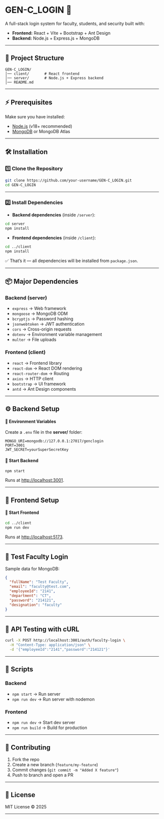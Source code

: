 
# GEN-C\_LOGIN 🚀

A full-stack login system for faculty, students, and security built with:

* **Frontend:** React + Vite + Bootstrap + Ant Design
* **Backend:** Node.js + Express.js + MongoDB

---

## 📂 Project Structure

```
GEN-C_LOGIN/
│── client/       # React frontend
│── server/       # Node.js + Express backend
│── README.md
```

---

## ⚡ Prerequisites

Make sure you have installed:

* [Node.js](https://nodejs.org/) (v18+ recommended)
* [MongoDB](https://www.mongodb.com/try/download/community) or MongoDB Atlas

---

## 🛠️ Installation

### 1️⃣ Clone the Repository

```bash
git clone https://github.com/your-username/GEN-C_LOGIN.git
cd GEN-C_LOGIN
```

---

### 2️⃣ Install Dependencies

* **Backend dependencies** (inside `/server`):

```bash
cd server
npm install
```

* **Frontend dependencies** (inside `/client`):

```bash
cd ../client
npm install
```

✅ That’s it — all dependencies will be installed from `package.json`.

---

## 📦 Major Dependencies

### Backend (server)

* `express` → Web framework
* `mongoose` → MongoDB ODM
* `bcryptjs` → Password hashing
* `jsonwebtoken` → JWT authentication
* `cors` → Cross-origin requests
* `dotenv` → Environment variable management
* `multer` → File uploads

### Frontend (client)

* `react` → Frontend library
* `react-dom` → React DOM rendering
* `react-router-dom` → Routing
* `axios` → HTTP client
* `bootstrap` → UI framework
* `antd` → Ant Design components

---

## ⚙️ Backend Setup

#### 📌 Environment Variables

Create a `.env` file in the **server/** folder:

```
MONGO_URI=mongodb://127.0.0.1:27017/genclogin
PORT=3001
JWT_SECRET=yourSuperSecretKey
```

#### 🚀 Start Backend

```bash
npm start
```

Runs at [http://localhost:3001](http://localhost:3001).

---

## 🎨 Frontend Setup

#### 🚀 Start Frontend

```bash
cd ../client
npm run dev
```

Runs at [http://localhost:5173](http://localhost:5173).

---

## 🔑 Test Faculty Login

Sample data for MongoDB:

```json
{
  "fullName": "Test Faculty",
  "email": "faculty@test.com",
  "employeeId": "2141",
  "department": "CT",
  "password": "214121",
  "designation": "faculty"
}
```

---

## 🧪 API Testing with cURL

```bash
curl -X POST http://localhost:3001/auth/faculty-login \
  -H "Content-Type: application/json" \
  -d '{"employeeId":"2141","password":"214121"}'
```

---

## 📖 Scripts

### Backend

* `npm start` → Run server
* `npm run dev` → Run server with nodemon

### Frontend

* `npm run dev` → Start dev server
* `npm run build` → Build for production

---

## 🤝 Contributing

1. Fork the repo
2. Create a new branch (`feature/my-feature`)
3. Commit changes (`git commit -m "Added X feature"`)
4. Push to branch and open a PR

---

## 📜 License

MIT License © 2025

---

